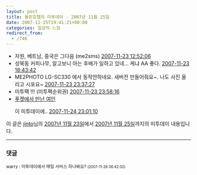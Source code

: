 ```yaml
---
layout: post
title: 돌핀호텔의 미투데이 - 2007년 11월 25일
date: 2007-11-25T19:41:21+00:00
categories: 일상의-느낌
redirect_from:
  - /746
---
```




<ul><li>자원, 베트남, 중국은 그다음 (me2sms) <a href="http://me2day.net/jinto/2007/11/23#12:52:06" rel="bookmark" title="퍼머링크">2007-11-23 12:52:06</a></li><li>성북동 커피나무, 알고보니 아는 후배가 일하고 있네... 케냐 AA 좋다. <a href="http://me2day.net/jinto/2007/11/23#18:43:42" rel="bookmark" title="퍼머링크">2007-11-23 18:43:42</a></li><li>ME2PHOTO LG-SC330 에서 동작안하네요. 새버전 만들어줘요~. 나도 사진 올리고 시포요~ <a href="http://me2day.net/jinto/2007/11/23#23:37:27" rel="bookmark" title="퍼머링크">2007-11-23 23:37:27</a></li><li>미투팩 !!! (미투팩순위권) <a href="http://me2day.net/jinto/2007/11/23#23:58:16" rel="bookmark" title="퍼머링크">2007-11-23 23:58:16</a></li><li><a href="http://me2day.net/thaiyny/2007/11/24#22:46:49">푸켓에서 만난 여인</a>

이 미투데이에.. <a href="http://me2day.net/jinto/2007/11/24#23:01:10" rel="bookmark" title="퍼머링크">2007-11-24 23:01:10</a></li></ul>

이 글은 <a href="http://me2day.net/jinto">jinto</a>님의 <a href="http://me2day.net/jinto/2007/11/23">2007년 11월 23일</a>에서 <a href="http://me2day.net/jinto/2007/11/25">2007년 11월 25일</a>까지의 미투데이 내용입니다.

 <!-- end of daily_digest -->

* * *

### 댓글



<!--- cmt:1124 --->
<!--- mail: --->
<!--- parent:0 --->

<small class=comment>warry : 미투데이에서 매일 서비스 하나봐요? <small>(2007-11-26 06:42:32)</small></small>

